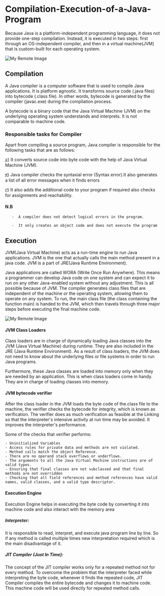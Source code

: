# Compilation-Execution-of-a-Java-Program

Because Java is a platform-independent programming language, it does not provide one-step compilation.
Instead, it is executed in two steps: first through an OS-independent compiler, and then in a virtual machine(JVM) that is custom-built for each operating system.

![My Remote Image](https://miro.medium.com/v2/resize:fit:1400/format:webp/1*qQDHWG33fU2RQPNqd90unQ.jpeg)

## Compilation

A Java compiler is a computer software that is used to compile Java applications. It is platform agnostic.
It transforms source code (.java files) into bytecode (.class file).
In other words, bytecode is generated by the compiler (javac.exe) during the compilation process.

A bytecode is a binary code that the Java Virtual Machine (JVM) on the underlying operating system understands and interprets.
It is not comparable to machine code.


  ### Responsible tasks for Compiler
  
Apart from compiling a source program, Java compiler is responsible for the following tasks that are as follows:

	
     
  ፩) It converts source code into byte code with the help of Java Virtual Machine (JVM).
  
  ፪) Java compiler checks the syntaxial error (Syntax error).It also generates a list of all error messages when it finds errors 
  
  ፫) It also adds the additional code to your program if required also checks for assignments and reachability.
      
   #### N.B 
       -  A compiler does not detect logical errors in the program.

       -  It only creates an object code and does not execute the program
       
## Execution

JVM(Java Virtual Machine) acts as a run-time engine to run Java applications. JVM is the one that actually calls the main method present in a java code. JVM is a part of JRE(Java Runtime Environment).

Java applications are called WORA (Write Once Run Anywhere). This means a programmer can develop Java code on one system and can expect it to run on any other Java-enabled system without any adjustment. This is all possible because of JVM.
The compiler generates class files that are independent of the machine or the operating system, allowing them to operate on any system.
To run, the main class file (the class containing the function main) is handed to the JVM, which then travels through three major steps before executing the final machine code. 

![My Remote Image](https://www.guru99.com/images/java/052016_0614_WorkingofJa10.jpg)

#### JVM Class Loaders
Class loaders are in charge of dynamically loading Java classes into the JVM (Java Virtual Machine) during runtime.
They are also included in the JRE (Java Runtime Environment).
As a result of class loaders, the JVM does not need to know about the underlying files or file systems in order to run Java programs.


Furthermore, these Java classes are loaded into memory only when they are needed by an application.
This is when class loaders come in handy.
They are in charge of loading classes into memory. 



#### JVM bytecode verifier

After the class loader in the JVM loads the byte code of the.class file to the machine, the verifier checks the bytecode for integrity, which is known as verification.
The verifier does as much verification as feasible at the Linking so that the interpreter's intensive activity at run time may be avoided.
It improves the interpreter's performance. 

Some of the checks that verifier performs:

    - Uninitialized Variables
    - Access rules for private data and methods are not violated.
    - Method calls match the object Reference.
    - There are no operand stack overflows or underflows.
    - The arguments to all the Java Virtual Machine instructions are of valid types.
    - Ensuring that final classes are not subclassed and that final methods are not overridden
    - Checking that all field references and method references have valid names, valid classes, and a valid type descriptor.
    
#### Execution Engine

Execution Engine helps in executing the byte code by converting it into machine code and also interact with the memory area

 ##### Interpreter:
 It is responsible to read, interpret, and execute java program line by line. So if any method is called multiple times new interpretation required which is the main disadvantage of it.
 
##### JIT Compiler (Just In Time): 
The concept of the JIT compiler works only for a repeated method not for every method. To overcome the problem that the interpreter faced while interpreting the byte code, whenever it finds the repeated code, JIT Compiler compiles the entire bytecode and changes it to machine code. This machine code will be used directly for repeated method calls.

      

